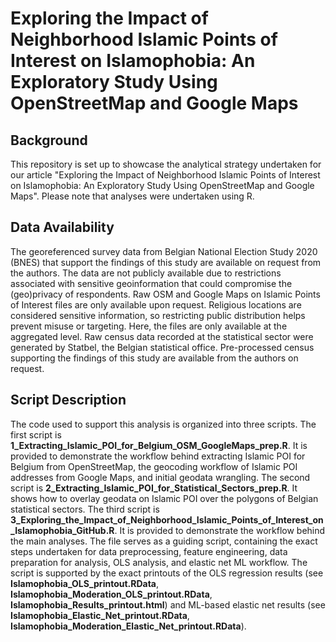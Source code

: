 # Exploring the Impact of Neighborhood Islamic Points of Interest on Islamophobia: An Exploratory Study Using OpenStreetMap and Google Maps

## Background

This repository is set up to showcase the analytical strategy undertaken for our article "Exploring the Impact of Neighborhood Islamic Points of Interest on Islamophobia: An Exploratory Study Using OpenStreetMap and Google Maps". Please note that analyses were undertaken using R. 

## Data Availability

The georeferenced survey data from Belgian National Election Study 2020 (BNES) that support the findings of this study are available on request from the authors. The data are not publicly available due to restrictions associated with sensitive geoinformation that could compromise the (geo)privacy of respondents. Raw OSM and Google Maps on Islamic Points of Interest files are only available upon request. Religious locations are considered sensitive information, so restricting public distribution helps prevent misuse or targeting. Here, the files are only available at the aggregated level. Raw census data recorded at the statistical sector were generated by Statbel, the Belgian statistical office. Pre-processed census supporting the findings of this study are available from the authors on request.

## Script Description

The code used to support this analysis is organized into three scripts. The first script is **1_Extracting_Islamic_POI_for_Belgium_OSM_GoogleMaps_prep.R**. It is provided to demonstrate the workflow behind extracting Islamic POI for Belgium from OpenStreetMap, the geocoding workflow of Islamic POI addresses from Google Maps, and initial geodata wrangling. The second script is **2_Extracting_Islamic_POI_for_Statistical_Sectors_prep.R**. It shows how to overlay geodata on Islamic POI over the polygons of Belgian statistical sectors. The third script is **3_Exploring_the_Impact_of_Neighborhood_Islamic_Points_of_Interest_on_Islamophobia_GitHub.R**. It is provided to demonstrate the workflow behind the main analyses. The file serves as a guiding script, containing the exact steps undertaken for data preprocessing, feature engineering, data preparation for analysis, OLS analysis, and elastic net ML workflow. The script is supported by the exact printouts of the OLS regression results (see **Islamophobia_OLS_printout.RData**, **Islamophobia_Moderation_OLS_printout.RData**, **Islamophobia_Results_printout.html**) and ML-based elastic net results (see **Islamophobia_Elastic_Net_printout.RData**, **Islamophobia_Moderation_Elastic_Net_printout.RData**). 
